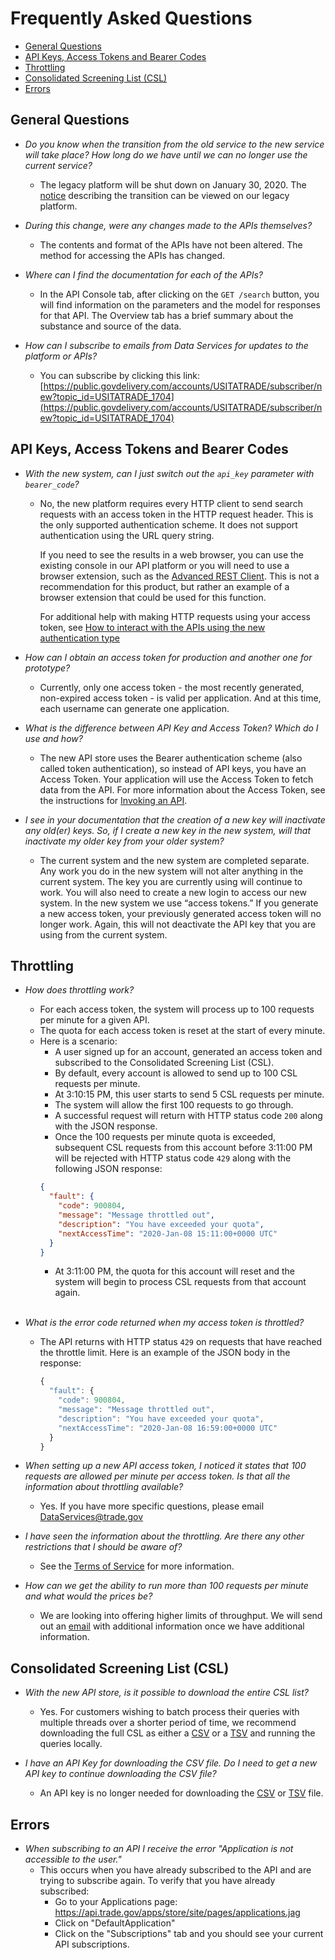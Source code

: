 # Frequently Asked Questions
* [General Questions](#general-questions)
* [API Keys, Access Tokens and Bearer Codes](#api-keys-access-tokens-and-bearer-codes)
* [Throttling](#throttling)
* [Consolidated Screening List (CSL)](#consolidated-screening-list-csl)
* [Errors](#errors)

## General Questions
* _Do you know when the transition from the old service to the new service will take place? How long do we have until we can no longer use the current service?_
  * The legacy platform will be shut down on January 30, 2020. The [notice](https://internationaltradeadministration.github.io/DevPortalMessages/DevPortalUpgrade.html) describing the transition can be viewed on our legacy platform.

* _During this change, were any changes made to the APIs themselves?_
  * The contents and format of the APIs have not been altered. The method for accessing the APIs has changed.

* _Where can I find the documentation for each of the APIs?_
  * In the API Console tab, after clicking on the `GET /search` button, you will find information on the parameters and the model for responses for that API.  The Overview tab has a brief summary about the substance and source of the data. 

* _How can I subscribe to emails from Data Services for updates to the platform or APIs?_
  * You can subscribe by clicking this link: [https://public.govdelivery.com/accounts/USITATRADE/subscriber/new?topic_id=USITATRADE_1704](https://public.govdelivery.com/accounts/USITATRADE/subscriber/new?topic_id=USITATRADE_1704)

## API Keys, Access Tokens and Bearer Codes
* _With the new system, can I just switch out the `api_key` parameter with `bearer_code`?_
  * No, the new platform requires every HTTP client to send search requests with an access token in the HTTP request header. This is the only supported authentication scheme. It does not support authentication using the URL query string.

    If you need to see the results in a web browser, you can use the existing console in our API platform or you will need to use a browser extension, such as the [Advanced REST Client](https://chrome.google.com/webstore/detail/advanced-rest-client/hgmloofddffdnphfgcellkdfbfbjeloo/related?hl=en-US). This is not a recommendation for this product, but rather an example of a browser extension that could be used for this function.

    For additional help with making HTTP requests using your access token, see [How to interact with the APIs using the new authentication type](https://internationaltradeadministration.github.io/DevPortalMessages/IntroToNewAuthType)  

* _How can I obtain an access token for production and another one for prototype?_
  * Currently, only one access token - the most recently generated, non-expired access token - is valid per application.  And at this time, each username can generate one application.

* _What is the difference between API Key and Access Token? Which do I use and how?_
  * The new API store uses the Bearer authentication scheme (also called token authentication), so instead of API keys, you have an Access Token.  Your application will use the Access Token to fetch data from the API. 
  For more information about the Access Token, see the instructions for [Invoking an API](https://internationaltradeadministration.github.io/DevPortalMessages/GettingStarted_NewAPIStore#invoking-an-api).

* _I see in your documentation that the creation of a new key will inactivate any old(er) keys. So, if I create a new key in the new system, will that inactivate my older key from your older system?_
  * The current system and the new system are completed separate. Any work you do in the new system will not alter anything in the current system. The key you are currently using will continue to work. You will also need to create a new login to access our new system. In the new system we use “access tokens.” If you generate a new access token, your previously generated access token will no longer work. Again, this will not deactivate the API key that you are using from the current system.

## Throttling
* _How does throttling work?_
  * For each access token, the system will process up to 100 requests per minute for a given API.  
  * The quota for each access token is reset at the start of every minute.  
  * Here is a scenario:  
    * A user signed up for an account, generated an access token and subscribed to the Consolidated Screening List (CSL).  
    * By default, every account is allowed to send up to 100 CSL requests per minute.  
    * At 3:10:15 PM, this user starts to send 5 CSL requests per minute.  
    * The system will allow the first 100 requests to go through.  
    * A successful request will return with HTTP status code `200` along with the JSON response.  
    * Once the 100 requests per minute quota is exceeded, subsequent CSL requests from this account before 3:11:00 PM will be rejected with HTTP status code `429` along with the following JSON response:  
    ```json
    {
      "fault": {
        "code": 900804,
        "message": "Message throttled out",
        "description": "You have exceeded your quota",
        "nextAccessTime": "2020-Jan-08 15:11:00+0000 UTC"
      }
    }
    ```
    * At 3:11:00 PM, the quota for this account will reset and the system will begin to process CSL requests from that account again.  
​
​
* _What is the error code returned when my access token is throttled?_
  * The API returns with HTTP status `429` on requests that have reached the throttle limit. Here is an example of the JSON body in the response:
    ```js
    {
      "fault": {
        "code": 900804,
        "message": "Message throttled out",
        "description": "You have exceeded your quota",
        "nextAccessTime": "2020-Jan-08 16:59:00+0000 UTC"
      }
    }
    ```

* _When setting up a new API access token, I noticed it states that 100 requests are allowed per minute per access token. Is that all the information about throttling available?_ 
  * Yes.  If you have more specific questions, please email [DataServices@trade.gov](mailto:DataServices@trade.gov?subject=API%20Request%20Throttling%20Question)

* _I have seen the information about the throttling. Are there any other restrictions that I should be aware of?_
  * See the [Terms of Service](https://api.trade.gov/apps/store/ita/terms-of-service) for more information.

* _How can we get the ability to run more than 100 requests per minute and what would the prices be?_
  * We are looking into offering higher limits of throughput. We will send out an [email](https://public.govdelivery.com/accounts/USITATRADE/subscriber/new?topic_id=USITATRADE_1704) with additional information once we have additional information.

## Consolidated Screening List (CSL)
* _With the new API store, is it possible to download the entire CSL list?_
  * Yes. For customers wishing to batch process their queries with multiple threads over a shorter period of time, we recommend downloading the full CSL as either a [CSV](http://api.trade.gov/static/consolidated_screening_list/consolidated.csv) or a [TSV](http://api.trade.gov/static/consolidated_screening_list/consolidated.tsv) and running the queries locally.

* _I have an API Key for downloading the CSV file. Do I need to get a new API key to continue downloading the CSV file?_
  * An API key is no longer needed for downloading the [CSV](http://api.trade.gov/static/consolidated_screening_list/consolidated.csv) or [TSV](http://api.trade.gov/static/consolidated_screening_list/consolidated.tsv) file.

## Errors
* _When subscribing to an API I receive the error "Application is not accessible to the user."_
  * This occurs when you have already subscribed to the API and are trying to subscribe again. To verify that you have already subscribed:
    * Go to your Applications page: https://api.trade.gov/apps/store/site/pages/applications.jag
    * Click on "DefaultApplication"
    * Click on the "Subscriptions" tab and you should see your current API subscriptions.
